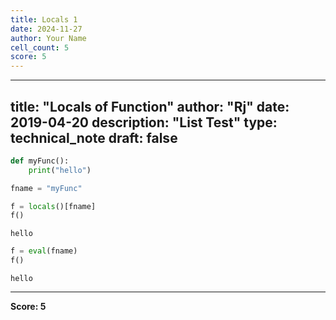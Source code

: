 ```yaml
---
title: Locals 1
date: 2024-11-27
author: Your Name
cell_count: 5
score: 5
---
```


---
title: "Locals of Function"
author: "Rj"
date: 2019-04-20
description: "List Test"
type: technical_note
draft: false
---

```python
def myFunc():
    print("hello")
```


```python
fname = "myFunc"
```


```python
f = locals()[fname]
f()
```

    hello



```python
f = eval(fname)
f()
```

    hello



---
**Score: 5**